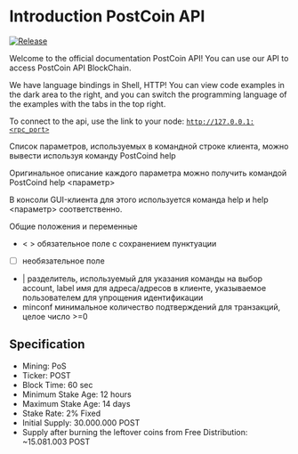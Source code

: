 # Introduction PostCoin API

[![Release](https://img.shields.io/github/release/PostCoinCore/postcoin.svg)](https://github.com/PostCoinCore/postcoin/releases/latest)

Welcome to the official documentation PostCoin API! You can use our API to access PostCoin API BlockChain.

We have language bindings in Shell, HTTP! 
You can view code examples in the dark area to the right, 
and you can switch the programming language of the examples with the tabs in the top right.

To connect to the api, use the link to your node: <code>http://127.0.0.1:<rpc_port></code>

Список параметров, используемых в командной строке клиента, можно вывести используя команду PostCoind help

Оригинальное описание каждого параметра можно получить командой PostCoind help <параметр>

В консоли GUI-клиента для этого используется команда help и help <параметр> соответственно.

Общие положения и переменные 
- < > обязательное поле с сохранением пунктуации 
- [ ] необязательное поле 
- | разделитель, используемый для указания команды на выбор account, label имя для адреса/адресов в клиенте, указываемое пользователем для упрощения идентификации 
- minconf минимальное количество подтверждений для транзакций, целое число >=0

## Specification

- Mining: PoS
- Ticker: POST
- Block Time: 60 sec
- Minimum Stake Age: 12 hours
- Maximum Stake Age: 14 days
- Stake Rate: 2% Fixed
- Initial Supply: 30.000.000 POST
- Supply after burning the leftover coins from Free Distribution: ~15.081.003 POST
